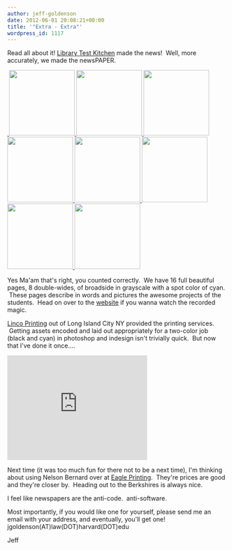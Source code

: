 ```yaml
---
author: jeff-goldenson
date: 2012-06-01 20:08:21+00:00
title: '"Extra - Extra"'
wordpress_id: 1117
---
```


Read all about it! [Library Test Kitchen](http://www.librarytestkitchen.org/) made the news!  Well, more accurately, we made the newsPAPER.

<div class="gallery-sq gallery-thirds">
  <a class="gallery-item" href="https://lil-blog-media.s3.amazonaws.com/2012/06/IMG_0267.jpg">
    <img src="https://lil-blog-media.s3.amazonaws.com/2012/06/IMG_0267-150x150.jpg" alt="">
  </a>
  <a class="gallery-item" href="https://lil-blog-media.s3.amazonaws.com/2012/06/IMG_0266.jpg">
    <img width="150" height="150" src="https://lil-blog-media.s3.amazonaws.com/2012/06/IMG_0266" alt="">
  </a>
  <a class="gallery-item" href="https://lil-blog-media.s3.amazonaws.com/2012/06/IMG_0265.jpg">
    <img width="150" height="150" src="https://lil-blog-media.s3.amazonaws.com/2012/06/IMG_0265.jpg" alt="">
  </a>
  <a class="gallery-item" href="https://lil-blog-media.s3.amazonaws.com/2012/06/IMG_0264.jpg">
    <img width="150" height="150" src="https://lil-blog-media.s3.amazonaws.com/2012/06/IMG_0264.jpg" alt="">
  </a>
  <a class="gallery-item" href="https://lil-blog-media.s3.amazonaws.com/2012/06/IMG_0263.jpg">
    <img width="150" height="150" src="https://lil-blog-media.s3.amazonaws.com/2012/06/IMG_0263.jpg" alt="">
  </a>
  <a class="gallery-item" href="https://lil-blog-media.s3.amazonaws.com/2012/06/IMG_0262.jpg">
    <img width="150" height="150" src="https://lil-blog-media.s3.amazonaws.com/2012/06/IMG_0262.jpg" alt="">
  </a>
  <a class="gallery-item" href="https://lil-blog-media.s3.amazonaws.com/2012/06/IMG_0261.jpg">
    <img width="150" height="150" src="https://lil-blog-media.s3.amazonaws.com/2012/06/IMG_0261.jpg" alt="">
  </a>
  <a class="gallery-item" href="https://lil-blog-media.s3.amazonaws.com/2012/06/IMG_0259.jpg">
    <img width="150" height="150" src="https://lil-blog-media.s3.amazonaws.com/2012/06/IMG_0259.jpg" alt="">
  </a>
  <a class="gallery-item" href="https://lil-blog-media.s3.amazonaws.com/2012/06/IMG_0258.jpg">
    <img width="150" height="150" src="https://lil-blog-media.s3.amazonaws.com/2012/06/IMG_0258.jpg" alt="">
  </a>
</div>

Yes Ma'am that's right, you counted correctly.  We have 16 full beautiful pages, 8 double-wides, of broadside in grayscale with a spot color of cyan.  These pages describe in words and pictures the awesome projects of the students.  Head on over to the [website](http://www.librarytestkitchen.org/) if you wanna watch the recorded magic.

[Linco Printing](http://lincoprinting.com/) out of Long Island City NY provided the printing services.  Getting assets encoded and laid out appropriately for a two-color job (black and cyan) in photoshop and indesign isn't trivially quick.  But now that I've done it once....

<div class="embed-container"><iframe title="Jeff Goldenson" width="320" height="240" src="http://player.vimeo.com/video/43275020" frameborder="0" allowfullscreen></iframe></div>

Next time (it was too much fun for there not to be a next time), I'm thinking about using Nelson Bernard over at [Eagle Printing](http://www.berkshireeagle.com/contactus).  They're prices are good and they're closer by.  Heading out to the Berkshires is always nice.

I feel like newspapers are the anti-code.  anti-software.

Most importantly, if you would like one for yourself, please send me an email with your address, and eventually, you'll get one! jgoldenson(AT)law(DOT)harvard(DOT)edu

Jeff
